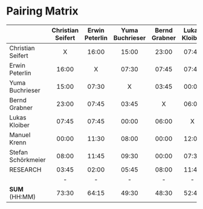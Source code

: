 # Pairing Matrix

|                    | Christian Seifert | Erwin Peterlin | Yuma Buchrieser | Bernd Grabner | Lukas Kloiber | Manuel Krenn | Stefan Schörkmeier |
|--------------------|:-----------------:|:--------------:|:---------------:|:-------------:|:-------------:|:------------:|:------------------:|
| Christian Seifert  | X                 | 16:00          | 15:00           | 23:00         | 07:45         | 00:00        | 08:00              |
| Erwin Peterlin     | 16:00             | X              | 07:30           | 07:45         | 07:45         | 11:30        | 11:45              |
| Yuma Buchrieser    | 15:00             | 07:30          | X               | 03:45         | 00:00         | 08:00        | 09:30              |
| Bernd Grabner      | 23:00             | 07:45          | 03:45           | X             | 06:00         | 00:00        | 00:00              |
| Lukas Kloiber      | 07:45             | 07:45          | 00:00           | 06:00         | X             | 12:00        | 07:30              |
| Manuel Krenn       | 00:00             | 11:30          | 08:00           | 00:00         | 12:00         | X            | 07:45              |
| Stefan Schörkmeier | 08:00             | 11:45          | 09:30           | 00:00         | 07:30         | 07:45        | X                  |
| RESEARCH           | 03:45             | 02:00          | 05:45           | 08:00         | 11:45         | 08:00        | 08:45              |
|                    | -                 | -              | -               | -             | -             | -            | -                  |
| **SUM** (HH:MM)    | 73:30             | 64:15          | 49:30           | 48:30         | 52:45         | 47:15        | 53:15              |
